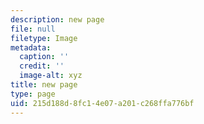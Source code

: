 ```yaml
---
description: new page
file: null
filetype: Image
metadata:
  caption: ''
  credit: ''
  image-alt: xyz
title: new page
type: page
uid: 215d188d-8fc1-4e07-a201-c268ffa776bf
---
```

